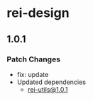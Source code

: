 # rei-design

## 1.0.1

### Patch Changes

- fix: update
- Updated dependencies
  - rei-utils@1.0.1
